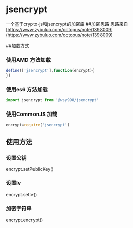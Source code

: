 # jsencrypt
一个基于crypto-js和jsencrypt的加密库
##加密思路
思路来自[https://www.zybuluo.com/octopus/note/1398009](https://www.zybuluo.com/octopus/note/1398009)

##加载方式
### 使用AMD 方法加载
```js
define(['jsencrypt'],function(encrypt){
})
```
### 使用es6 方法加载
```js
import jsencrypt from '@wsy998/jsencrypt'
```
### 使用CommonJS 加载
```js
encrypt=require('jsencrypt')
```
## 使用方法
### 设置公钥
encrypt.setPublicKey() 
### 设置Iv
encrypt.setIv()
### 加密字符串
encrypt.encrypt()
